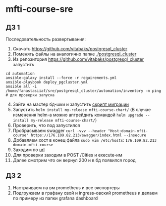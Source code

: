 # mfti-course-sre
## ДЗ 1

Последовательность развертывания:
1. Скачать https://github.com/vitabaks/postgresql_cluster
2. Поменять файлы на аналогично папке [./postgresql_cluster](./postgresql_cluster)
3. Из репозитория https://github.com/vitabaks/postgresql_cluster запустить 
```
cd automation
ansible-galaxy install --force -r requirements.yml
ansible-playbook deploy_pgcluster.yml
ansible all -i /home/fanastasiiaf/sre/postgresql_cluster/automation/inventory -m ping # для проверки запуска
```
4. Зайти на мастер бд-шки и запустить [скрипт миграции](./migration.sql)
5. Запустить `helm install my-release mfti-course-chart/`
(В случае изменения helm-а можно апгрейдить командой `helm upgrade --install my-release mfti-course-chart/`)
6. Проверить, что под запустился
7. Пробрасываем swagger `curl -vvv --header "Host:domain-mfti-course" https://176.109.82.213/swagger/index.html --insecure`
8. Добавляем хост в конец файла `sudo vim /etc/hosts`:
`176.109.82.213  domain-mfti-course`
9. Заходим по [url](https://domain-mfti-course/swagger/index.html)
10. Для проверки заходим в POST /Cities и execute-им
11. Далее смотрим что он вернул 200 и в бд появился город
## ДЗ 2

1. Настраиваем на вм prometheus и все экспортеры
2. Подгружаем в графану свой и ingress-овский prometheus и делаем по примеру из папки grafana dashboard
